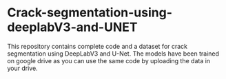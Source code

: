 # Crack-segmentation-using-deeplabV3-and-UNET
This repository contains complete code and a dataset for crack segmentation using DeepLabV3 and U-Net. The models have been trained on google drive as you can use the same code by uploading the data in your drive.
